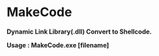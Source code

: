 # MakeCode
**Dynamic Link Library(.dll) Convert to Shellcode.**

**Usage : MakeCode.exe [filename]**
